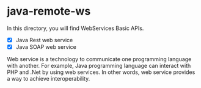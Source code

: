 java-remote-ws
==========================

In this directory, you will find WebServices Basic APIs.

- [x] Java Rest web service
- [x] Java SOAP web service

Web service is a technology to communicate one programming language with another. For example, Java programming language can interact with PHP and .Net by using web services. In other words, web service provides a way to achieve interoperability.